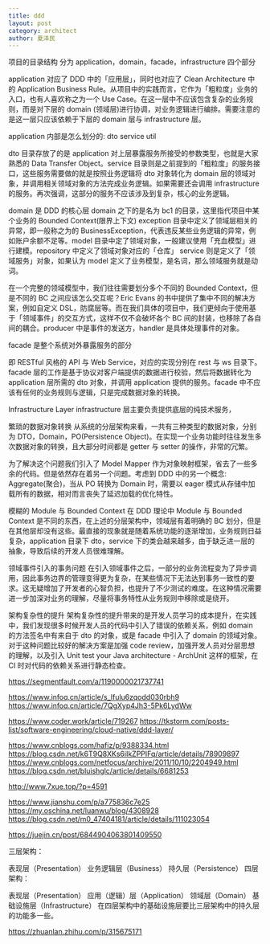 ```yaml
---
title: ddd
layout: post
category: architect
author: 夏泽民
---
```

项目的目录结构
分为 application，domain，facade，infrastructure 四个部分

application 对应了 DDD 中的「应用层」，同时也对应了 Clean Architecture 中的 Application Business Rule。从项目中的实践而言，它作为「粗粒度」业务的入口，也有人喜欢称之为一个 Use Case。在这一层中不应该包含复杂的业务规则，而是对下层的 domain (领域层)进行协调，对业务逻辑进行编排。需要注意的是这一层只应该依赖于下层的 domain 层与 infrastructure 层。

application 内部是怎么划分的:
 dto service util
 
 dto 目录存放了的是 application 对上层暴露服务所接受的参数类型，也就是大家熟悉的 Data Transfer Object。service 目录则是之前提到的「粗粒度」的服务接口，这些服务需要做的就是按照业务逻辑将 dto 对象转化为 domain 层的领域对象，并调用相关领域对象的方法完成业务逻辑。如果需要还会调用 infrastructure 的服务。再次强调，这部分的服务不应该涉及到复杂，核心的业务逻辑。
 
 domain 是 DDD 的核心层
 domain 之下的是名为 bc1 的目录，这里指代项目中某个业务的 Bounded Context(限界上下文)
 exception 目录中定义了领域层相关的异常，即一般称之为的 BusinessException，代表违反某些业务逻辑的异常，例如账户余额不足等。model 目录中定了领域对象，一般建议使用「充血模型」进行建模。repository 中定义了领域对象对应的「仓库」
 service 则是定义了「领域服务」对象，如果认为 model 定义了业务模型，是名词，那么领域服务就是动词。
 
 
 在一个完整的领域模型中，我们往往需要划分多个不同的 Bounded Context，但是不同的 BC 之间应该怎么交互呢？Eric Evans 的书中提供了集中不同的解决方案，例如自定义 DSL，防腐层等。而在我们具体的项目中，我们更倾向于使用基于「领域事件」的交互方式，这样不仅不会破坏各个 BC 间的封装，也移除了各自间的耦合。producer 中是事件的发送方，handler 是具体处理事件的对象。
<!-- more -->
facade 是整个系统对外暴露服务的部分

即 RESTful 风格的 API 与 Web Service，对应的实现分别在 rest 与 ws 目录下。facade 层的工作是基于协议对客户端提供的数据进行校验，然后将数据转化为 application 层所需的 dto 对象，并调用 application 提供的服务。facade 中不应该有任何的业务规则与逻辑，只是完成数据对象的转换。

Infrastructure Layer
infrastructure 层主要负责提供底层的纯技术服务，

繁琐的数据对象转换
从系统的分层架构来看，一共有三种类型的数据对象，分别为 DTO，Domain，PO(Persistence Object)。在实现一个业务功能时往往发生多次数据对象的转换，且大部分时间都是 getter 与 setter 的操作，非常的冗繁。

为了解决这个问题我们引入了 Model Mapper 作为对象映射框架，省去了一些多余的代码。但是依然存在着另一个问题。考虑到 DDD 中的另一个概念: Aggregate(聚合)，当从 PO 转换为 Domain 时，需要以 eager 模式从存储中加载所有的数据，相对而言丧失了延迟加载的优化特性。

模糊的 Module 与 Bounded Context
在 DDD 理论中 Module 与 Bounded Context 是不同的东西，在上述的分层架构中，领域层有着明确的 BC 划分，但是在其他层却没有这些。最直接的现象就是随着系统功能的逐渐增加，业务规则日益复杂，application 目录下 dto，service 下的类会越来越多，由于缺乏进一层的抽象，导致后续的开发人员很难理解。

领域事件引入的事务问题
在引入领域事件之后，一部分的业务流程变为了异步调用，因此事务边界的管理变得更为复杂，在某些情况下无法达到事务一致性的要求。这无疑增加了开发者的心智负担，也提升了不少测试的难度。在这种情况需要进一步加深对业务的理解，尽量将事务特性从业务规则中移除或是绕开。

架构复杂性的提升
架构复杂性的提升带来的是开发人员学习的成本提升，在实践中，我们发现很多时候开发人员的代码中引入了错误的依赖关系，例如 domain 的方法签名中有来自于 dto 的对象，或是 facade 中引入了 domain 的领域对象。对于这种问题比较好的解决方案是加强 code review，加强开发人员对分层思想的理解，以及引入 Unit test your Java architecture - ArchUnit 这样的框架，在 CI 时对代码的依赖关系进行静态检查。

https://segmentfault.com/a/1190000021737741

https://www.infoq.cn/article/s_lfulu6zqodd030rbh9
https://www.infoq.cn/article/7QgXyp4Jh3-5Pk6LydWw

https://www.coder.work/article/719267
https://tkstorm.com/posts-list/software-engineering/cloud-native/ddd-layer/

https://www.cnblogs.com/hafiz/p/9388334.html
https://blog.csdn.net/k6T9Q8XKs6iIkZPPIFq/article/details/78909897
https://www.cnblogs.com/netfocus/archive/2011/10/10/2204949.html
https://blog.csdn.net/bluishglc/article/details/6681253

http://www.7xue.top/?p=4591

https://www.jianshu.com/p/a775836c7e25
https://my.oschina.net/luanwu/blog/4308928
https://blog.csdn.net/m0_47404181/article/details/111023054

https://juejin.cn/post/6844904063801409550

三层架构：

表现层（Presentation）
业务逻辑层（Business）
持久层（Persistence）
四层架构：

表现层（Presentation）
应用（逻辑）层（Application）
领域层（Domain）
基础设施层（Infrastructure）
在四层架构中的基础设施层要比三层架构中的持久层的功能多一些。


https://zhuanlan.zhihu.com/p/315675171